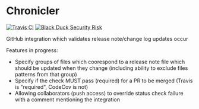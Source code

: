 # Chronicler

[![Travis CI](https://img.shields.io/travis/Corona-IDE/chronicler.svg?branch=master)](https://travis-ci.org/Corona-IDE/chronicler) [![Black Duck Security Risk](https://copilot.blackducksoftware.com/github/groups/Corona-IDE/locations/chronicler/public/results/branches/master/badge-risk.svg)](https://copilot.blackducksoftware.com/github/groups/Corona-IDE/locations/chronicler/public/results/branches/master)

GitHub integration which validates release note/change log updates occur

Features in progress:

- Specify groups of files which coorespond to a release note file which should be updated when they change (including ability to exclude files patterns from that group)
- Specify if the check MUST pass (required) for a PR to be merged (Travis is "required", CodeCov is not)
- Allowing collaborators (push access) to override status check failure with a comment mentioning the integration
